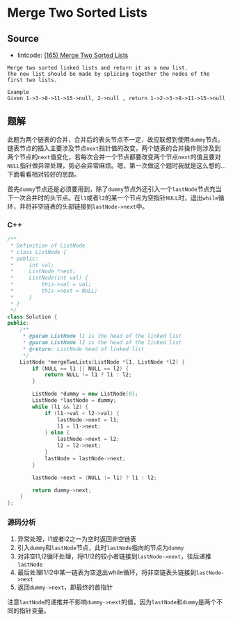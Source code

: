# Merge Two Sorted Lists

## Source

- lintcode: [(165) Merge Two Sorted Lists](http://www.lintcode.com/en/problem/merge-two-sorted-lists/)

```
Merge two sorted linked lists and return it as a new list.
The new list should be made by splicing together the nodes of the first two lists.

Example
Given 1->3->8->11->15->null, 2->null , return 1->2->3->8->11->15->null
```

## 题解

此题为两个链表的合并，合并后的表头节点不一定，故应联想到使用`dummy`节点。链表节点的插入主要涉及节点`next`指针值的改变，两个链表的合并操作则涉及到两个节点的`next`值变化，若每次合并一个节点都要改变两个节点`next`的值且要对`NULL`指针做异常处理，势必会异常麻烦。嗯，第一次做这个题时我就是这么想的... 下面看看相对较好的思路。

首先`dummy`节点还是必须要用到，除了`dummy`节点外还引入一个`lastNode`节点充当下一次合并时的头节点。在`l1`或者`l2`的某一个节点为空指针`NULL`时，退出`while`循环，并将非空链表的头部链接到`lastNode->next`中。

### C++

```c++
/**
 * Definition of ListNode
 * class ListNode {
 * public:
 *     int val;
 *     ListNode *next;
 *     ListNode(int val) {
 *         this->val = val;
 *         this->next = NULL;
 *     }
 * }
 */
class Solution {
public:
    /**
     * @param ListNode l1 is the head of the linked list
     * @param ListNode l2 is the head of the linked list
     * @return: ListNode head of linked list
     */
    ListNode *mergeTwoLists(ListNode *l1, ListNode *l2) {
        if (NULL == l1 || NULL == l2) {
            return NULL != l1 ? l1 : l2;
        }

        ListNode *dummy = new ListNode(0);
        ListNode *lastNode = dummy;
        while (l1 && l2) {
            if (l1->val < l2->val) {
                lastNode->next = l1;
                l1 = l1->next;
            } else {
                lastNode->next = l2;
                l2 = l2->next;
            }
            lastNode = lastNode->next;
        }

        lastNode->next = (NULL != l1) ? l1 : l2;

        return dummy->next;
    }
};
```

### 源码分析

1. 异常处理，l1或者l2之一为空时返回非空链表
2. 引入`dummy`和`lastNode`节点，此时`lastNode`指向的节点为`dummy`
3. 对非空l1,l2循环处理，将l1/l2的较小者链接到`lastNode->next`，往后递推`lastNode`
4. 最后处理l1/l2中某一链表为空退出while循环，将非空链表头链接到`lastNode->next`
5. 返回`dummy->next`，即最终的首指针

注意`lastNode`的递推并不影响`dummy->next`的值，因为`lastNode`和`dummy`是两个不同的指针变量。
